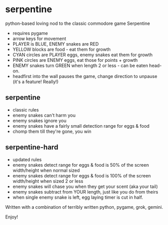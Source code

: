 # serpentine
python-based loving nod to the classic commodore game Serpentine
* requires pygame
* arrow keys for movement
* PLAYER is BLUE, ENEMY snakes are RED
* YELLOW blocks are food - eat them for growth
* CYAN circles are PLAYER eggs, enemy snakes eat them for growth
* PINK circles are ENEMY eggs, eat those for points + growth
* ENEMY snakes turn GREEN when length 2 or less - can be eaten head-on.
* headfirst into the wall pauses the game, change direction to unpause (it's a feature! Really!)


## serpentine
* classic rules
* enemy snakes can't harm you
* enemy snakes ignore you
* enemy snakes have a fairly small detection range for eggs & food
* chomp them till they're gone, you win

## serpentine-hard
* updated rules
* enemy snakes detect range for eggs & food is 50% of the screen width/height when normal sized
* enemy snakes detect range for eggs & food is 100% of the screen width/height when sized 2 or less
* enemy snakes will chase you when they get your scent (aka your tail)
* enemy snakes subtract from YOUR length, just like you do from theirs
* when single enemy snake is left, egg laying timer is cut in half.

Written with a combination of terribly written python, pygame, grok, gemini.

Enjoy!
